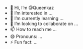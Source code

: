 - 👋 Hi, I’m @Queenkaz
- 👀 I’m interested in ...
- 🌱 I’m currently learning ...
- 💞️ I’m looking to collaborate on ...
- 📫 How to reach me ...
- 😄 Pronouns: ...
- ⚡ Fun fact: ...

<!---
Queenkaz/Queenkaz is a ✨ special ✨ repository because its `README.md` (this file) appears on your GitHub profile.
You can click the Preview link to take a look at your changes.
--->
